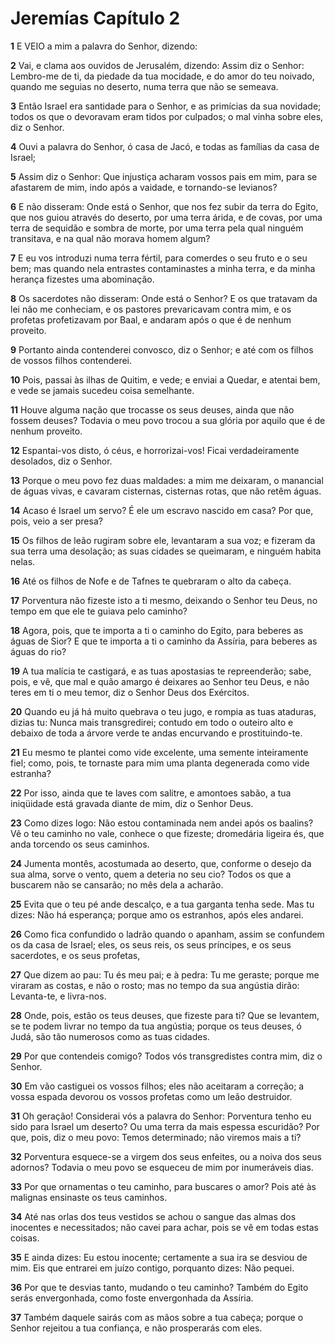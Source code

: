 # Jeremías Capítulo 2

**1** 	E VEIO a mim a palavra do Senhor, dizendo:

**2** 	Vai, e clama aos ouvidos de Jerusalém, dizendo: Assim diz o Senhor: Lembro-me de ti, da piedade da tua mocidade, e do amor do teu noivado, quando me seguias no deserto, numa terra que não se semeava.

**3** 	Então Israel era santidade para o Senhor, e as primícias da sua novidade; todos os que o devoravam eram tidos por culpados; o mal vinha sobre eles, diz o Senhor.

**4** 	Ouvi a palavra do Senhor, ó casa de Jacó, e todas as famílias da casa de Israel;

**5** 	Assim diz o Senhor: Que injustiça acharam vossos pais em mim, para se afastarem de mim, indo após a vaidade, e tornando-se levianos?

**6** 	E não disseram: Onde está o Senhor, que nos fez subir da terra do Egito, que nos guiou através do deserto, por uma terra árida, e de covas, por uma terra de sequidão e sombra de morte, por uma terra pela qual ninguém transitava, e na qual não morava homem algum?

**7** 	E eu vos introduzi numa terra fértil, para comerdes o seu fruto e o seu bem; mas quando nela entrastes contaminastes a minha terra, e da minha herança fizestes uma abominação.

**8** 	Os sacerdotes não disseram: Onde está o Senhor? E os que tratavam da lei não me conheciam, e os pastores prevaricavam contra mim, e os profetas profetizavam por Baal, e andaram após o que é de nenhum proveito.

**9** 	Portanto ainda contenderei convosco, diz o Senhor; e até com os filhos de vossos filhos contenderei.

**10** 	Pois, passai às ilhas de Quitim, e vede; e enviai a Quedar, e atentai bem, e vede se jamais sucedeu coisa semelhante.

**11** 	Houve alguma nação que trocasse os seus deuses, ainda que não fossem deuses? Todavia o meu povo trocou a sua glória por aquilo que é de nenhum proveito.

**12** 	Espantai-vos disto, ó céus, e horrorizai-vos! Ficai verdadeiramente desolados, diz o Senhor.

**13** 	Porque o meu povo fez duas maldades: a mim me deixaram, o manancial de águas vivas, e cavaram cisternas, cisternas rotas, que não retêm águas.

**14** 	Acaso é Israel um servo? É ele um escravo nascido em casa? Por que, pois, veio a ser presa?

**15** 	Os filhos de leão rugiram sobre ele, levantaram a sua voz; e fizeram da sua terra uma desolação; as suas cidades se queimaram, e ninguém habita nelas.

**16** 	Até os filhos de Nofe e de Tafnes te quebraram o alto da cabeça.

**17** 	Porventura não fizeste isto a ti mesmo, deixando o Senhor teu Deus, no tempo em que ele te guiava pelo caminho?

**18** 	Agora, pois, que te importa a ti o caminho do Egito, para beberes as águas de Sior? E que te importa a ti o caminho da Assíria, para beberes as águas do rio?

**19** 	A tua malícia te castigará, e as tuas apostasias te repreenderão; sabe, pois, e vê, que mal e quão amargo é deixares ao Senhor teu Deus, e não teres em ti o meu temor, diz o Senhor Deus dos Exércitos.

**20** 	Quando eu já há muito quebrava o teu jugo, e rompia as tuas ataduras, dizias tu: Nunca mais transgredirei; contudo em todo o outeiro alto e debaixo de toda a árvore verde te andas encurvando e prostituindo-te.

**21** 	Eu mesmo te plantei como vide excelente, uma semente inteiramente fiel; como, pois, te tornaste para mim uma planta degenerada como vide estranha?

**22** 	Por isso, ainda que te laves com salitre, e amontoes sabão, a tua iniqüidade está gravada diante de mim, diz o Senhor Deus.

**23** 	Como dizes logo: Não estou contaminada nem andei após os baalins? Vê o teu caminho no vale, conhece o que fizeste; dromedária ligeira és, que anda torcendo os seus caminhos.

**24** 	Jumenta montês, acostumada ao deserto, que, conforme o desejo da sua alma, sorve o vento, quem a deteria no seu cio? Todos os que a buscarem não se cansarão; no mês dela a acharão.

**25** 	Evita que o teu pé ande descalço, e a tua garganta tenha sede. Mas tu dizes: Não há esperança; porque amo os estranhos, após eles andarei.

**26** 	Como fica confundido o ladrão quando o apanham, assim se confundem os da casa de Israel; eles, os seus reis, os seus príncipes, e os seus sacerdotes, e os seus profetas,

**27** 	Que dizem ao pau: Tu és meu pai; e à pedra: Tu me geraste; porque me viraram as costas, e não o rosto; mas no tempo da sua angústia dirão: Levanta-te, e livra-nos.

**28** 	Onde, pois, estão os teus deuses, que fizeste para ti? Que se levantem, se te podem livrar no tempo da tua angústia; porque os teus deuses, ó Judá, são tão numerosos como as tuas cidades.

**29** 	Por que contendeis comigo? Todos vós transgredistes contra mim, diz o Senhor.

**30** 	Em vão castiguei os vossos filhos; eles não aceitaram a correção; a vossa espada devorou os vossos profetas como um leão destruidor.

**31** 	Oh geração! Considerai vós a palavra do Senhor: Porventura tenho eu sido para Israel um deserto? Ou uma terra da mais espessa escuridão? Por que, pois, diz o meu povo: Temos determinado; não viremos mais a ti?

**32** 	Porventura esquece-se a virgem dos seus enfeites, ou a noiva dos seus adornos? Todavia o meu povo se esqueceu de mim por inumeráveis dias.

**33** 	Por que ornamentas o teu caminho, para buscares o amor? Pois até às malignas ensinaste os teus caminhos.

**34** 	Até nas orlas dos teus vestidos se achou o sangue das almas dos inocentes e necessitados; não cavei para achar, pois se vê em todas estas coisas.

**35** 	E ainda dizes: Eu estou inocente; certamente a sua ira se desviou de mim. Eis que entrarei em juízo contigo, porquanto dizes: Não pequei.

**36** 	Por que te desvias tanto, mudando o teu caminho? Também do Egito serás envergonhada, como foste envergonhada da Assíria.

**37** 	Também daquele sairás com as mãos sobre a tua cabeça; porque o Senhor rejeitou a tua confiança, e não prosperarás com eles.

